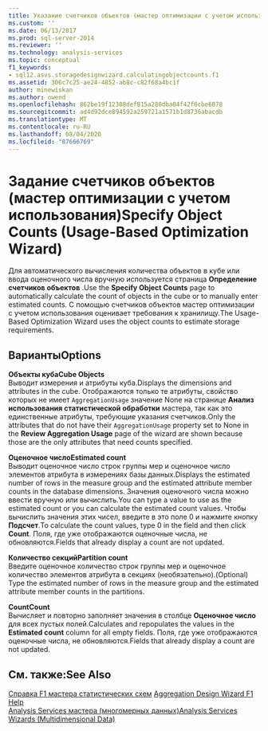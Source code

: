 ```yaml
---
title: Указание счетчиков объектов (мастер оптимизации с учетом использования) | Документация Майкрософт
ms.custom: ''
ms.date: 06/13/2017
ms.prod: sql-server-2014
ms.reviewer: ''
ms.technology: analysis-services
ms.topic: conceptual
f1_keywords:
- sql12.asvs.storagedesignwizard.calculatingobjectcounts.f1
ms.assetid: 306c7c25-ae24-4852-ab8c-c82f68a4bc1f
author: minewiskan
ms.author: owend
ms.openlocfilehash: 862be19f12308def815a280dba04f42f0cbe6878
ms.sourcegitcommit: ad4d92dce894592a259721a1571b1d8736abacdb
ms.translationtype: MT
ms.contentlocale: ru-RU
ms.lasthandoff: 08/04/2020
ms.locfileid: "87666769"
---
```

# <a name="specify-object-counts-usage-based-optimization-wizard"></a><span data-ttu-id="421e0-102">Задание счетчиков объектов (мастер оптимизации с учетом использования)</span><span class="sxs-lookup"><span data-stu-id="421e0-102">Specify Object Counts (Usage-Based Optimization Wizard)</span></span>
  <span data-ttu-id="421e0-103">Для автоматического вычисления количества объектов в кубе или ввода оценочного числа вручную используется страница **Определение счетчиков объектов** .</span><span class="sxs-lookup"><span data-stu-id="421e0-103">Use the **Specify Object Counts** page to automatically calculate the count of objects in the cube or to manually enter estimated counts.</span></span> <span data-ttu-id="421e0-104">С помощью счетчиков объектов мастер оптимизации с учетом использования оценивает требования к хранилищу.</span><span class="sxs-lookup"><span data-stu-id="421e0-104">The Usage-Based Optimization Wizard uses the object counts to estimate storage requirements.</span></span>  
  
## <a name="options"></a><span data-ttu-id="421e0-105">Варианты</span><span class="sxs-lookup"><span data-stu-id="421e0-105">Options</span></span>  
 <span data-ttu-id="421e0-106">**Объекты куба**</span><span class="sxs-lookup"><span data-stu-id="421e0-106">**Cube Objects**</span></span>  
 <span data-ttu-id="421e0-107">Выводит измерения и атрибуты куба.</span><span class="sxs-lookup"><span data-stu-id="421e0-107">Displays the dimensions and attributes in the cube.</span></span> <span data-ttu-id="421e0-108">Отображаются только те атрибуты, свойство которых не имеет `AggregationUsage` значение None на странице **Анализ использования статистической обработки** мастера, так как это единственные атрибуты, требующие указания счетчиков.</span><span class="sxs-lookup"><span data-stu-id="421e0-108">Only the attributes that do not have their `AggregationUsage` property set to None in the **Review Aggregation Usage** page of the wizard are shown because those are the only attributes that need counts specified.</span></span>  
  
 <span data-ttu-id="421e0-109">**Оценочное число**</span><span class="sxs-lookup"><span data-stu-id="421e0-109">**Estimated count**</span></span>  
 <span data-ttu-id="421e0-110">Выводит оценочное число строк группы мер и оценочное число элементов атрибута в измерениях базы данных.</span><span class="sxs-lookup"><span data-stu-id="421e0-110">Displays the estimated number of rows in the measure group and the estimated attribute member counts in the database dimensions.</span></span> <span data-ttu-id="421e0-111">Значения оценочного числа можно ввести вручную или вычислить.</span><span class="sxs-lookup"><span data-stu-id="421e0-111">You can type a value to use as the estimated count or you can calculate the estimated count values.</span></span> <span data-ttu-id="421e0-112">Чтобы вычислить значения этих чисел, введите в это поле 0 и нажмите кнопку **Подсчет**.</span><span class="sxs-lookup"><span data-stu-id="421e0-112">To calculate the count values, type 0 in the field and then click **Count**.</span></span> <span data-ttu-id="421e0-113">Поля, где уже отображаются оценочные числа, не обновляются.</span><span class="sxs-lookup"><span data-stu-id="421e0-113">Fields that already display a count are not updated.</span></span>  
  
 <span data-ttu-id="421e0-114">**Количество секций**</span><span class="sxs-lookup"><span data-stu-id="421e0-114">**Partition count**</span></span>  
 <span data-ttu-id="421e0-115">Введите оценочное количество строк группы мер и оценочное количество элементов атрибута в секциях (необязательно).</span><span class="sxs-lookup"><span data-stu-id="421e0-115">(Optional) Type the estimated number of rows in the measure group and the estimated attribute member counts in the partitions.</span></span>  
  
 <span data-ttu-id="421e0-116">**Count**</span><span class="sxs-lookup"><span data-stu-id="421e0-116">**Count**</span></span>  
 <span data-ttu-id="421e0-117">Вычисляет и повторно заполняет значения в столбце **Оценочное число** для всех пустых полей.</span><span class="sxs-lookup"><span data-stu-id="421e0-117">Calculates and repopulates the values in the **Estimated count** column for all empty fields.</span></span> <span data-ttu-id="421e0-118">Поля, где уже отображаются оценочные числа, не обновляются.</span><span class="sxs-lookup"><span data-stu-id="421e0-118">Fields that already display a count are not updated.</span></span>  
  
## <a name="see-also"></a><span data-ttu-id="421e0-119">См. также:</span><span class="sxs-lookup"><span data-stu-id="421e0-119">See Also</span></span>  
 <span data-ttu-id="421e0-120">[Справка F1 мастера статистических схем](aggregation-design-wizard-f1-help.md) </span><span class="sxs-lookup"><span data-stu-id="421e0-120">[Aggregation Design Wizard F1 Help](aggregation-design-wizard-f1-help.md) </span></span>  
 [<span data-ttu-id="421e0-121">Analysis Services мастера &#40;многомерных данных&#41;</span><span class="sxs-lookup"><span data-stu-id="421e0-121">Analysis Services Wizards &#40;Multidimensional Data&#41;</span></span>](analysis-services-wizards-multidimensional-data.md)  
  
  
